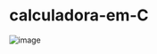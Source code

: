 # calculadora-em-C

![image](https://github.com/davidias19/calculadora-em-C/assets/96700033/f0e7c888-fdcd-432d-8af9-2d376e60753d)
